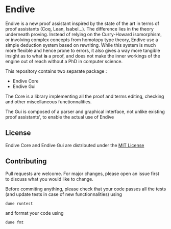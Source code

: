# Endive

Endive is a new proof assistant inspired by the state of the art in terms of proof assistants (Coq, Lean, Isabel...). The difference lies in the theory underneath proving. Instead of relying on the Curry-Howard isomorphism, or involving complex concepts from homotopy type theory, Endive use a simple deduction system based on rewriting. While this system is much more flexible and hence prone to errors, it also gives a way more tangible insight as to what **is** a proof, and does not make the inner workings of the engine out of reach without a PhD in computer science.

This repository contains two separate package :

- Endive Core
- Endive Gui

The Core is a library implementing all the proof and terms editing, checking and other miscellaneous functionnalities.

The Gui is composed of a parser and graphical interface, not unlike existing proof assistants', to enable the actual use of Endive

## License

Endive Core and Endive Gui are distributed under the [MIT License](https://choosealicense.com/licenses/mit)

## Contributing

Pull requests are welcome. For major changes, please open an issue first  
to discuss what you would like to change.

Before commiting anything, please check that your code passes all the tests (and update tests in case of new functionnalities) using

```
dune runtest
```

and format your code using

```
dune fmt
```
